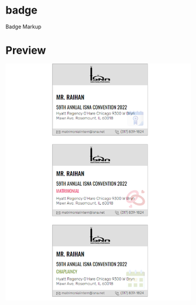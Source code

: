 # badge
Badge Markup

# Preview
![alt text](https://github.com/rashu-pro/badge/blob/main/assets/images/preview.png?raw=true)